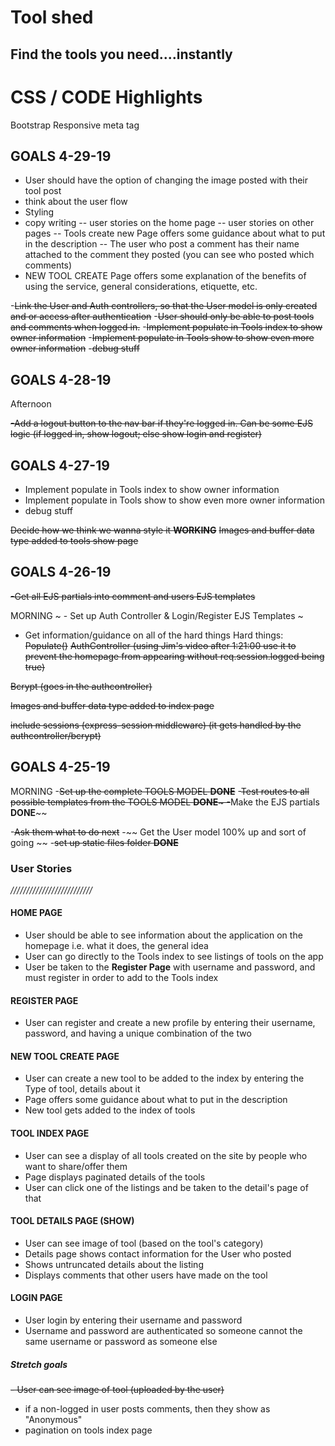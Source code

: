 # Tool shed
## Find the tools you need....instantly


# CSS / CODE Highlights

Bootstrap Responsive meta tag


## GOALS 4-29-19

- User should have the option of changing the image posted with their tool post
- think about the user flow 
- Styling
- copy writing
-- user stories on the home page
-- user stories on other pages
-- Tools create new Page offers some guidance about what to put in the description
-- The user who post a comment has their name attached to the comment they posted (you can see who posted which comments)
- NEW TOOL CREATE Page offers some explanation of the benefits of using the service, general considerations, etiquette, etc.


-~~Link the User and Auth controllers, so that the User model is only created and or access after authentication~~
-~~User should only be able to post tools and comments when logged in.~~
-~~Implement populate in Tools index to show owner information~~
-~~Implement populate in Tools show to show even more owner information~~
-~~debug stuff~~


## GOALS 4-28-19

Afternoon

~~-Add a logout button to the nav bar if they're logged in. Can be some EJS logic (if logged in, show logout; else show login and register)~~

## GOALS 4-27-19

- Implement populate in Tools index to show owner information
- Implement populate in Tools show to show even more owner information
- debug stuff 

~~Decide how we think we wanna style it **WORKING**~~
~~Images and buffer data type added to tools show page~~

## GOALS 4-26-19 


~~-Get all EJS partials into comment and users EJS templates~~

MORNING 
~ - Set up Auth Controller & Login/Register EJS Templates ~
 
- Get information/guidance on all of the hard things 
Hard things:
~~Populate()~~
~~AuthController (using Jim's video after 1:21:00 use it to prevent the homepage from appearing without req.session.logged being true)~~ 

~~Bcrypt (goes in the authcontroller)~~ 

~~Images and buffer data type added to index page~~

~~include sessions (express-session middleware) (it gets handled by the authcontroller/bcrypt)~~

## GOALS 4-25-19 

MORNING
-~~Set up the complete TOOLS MODEL **DONE**~~
-~~Test routes to all possible templates from the TOOLS MODEL **DONE**~
-~~Make the EJS partials **DONE**~~


-~~Ask them what to do next~~
-~~ Get the User model 100% up and sort of going ~~
-~~set up static files folder **DONE**~~





### User Stories
*//////////////////////////*

#### HOME PAGE
- User should be able to see information about the application on the homepage i.e. what it does, the general idea
- User can go directly to the Tools index to see listings of tools on the app 
- User be taken to the **Register Page** with username and password, and must register in order to add to the Tools index

#### REGISTER PAGE
- User can register and create a new profile by entering their username, password, and having a unique combination of the two

#### NEW TOOL CREATE PAGE
- User can create a new tool to be added to the index by entering the Type of tool, details about it
- Page offers some guidance about what to put in the description
- New tool gets added to the index of tools

#### TOOL INDEX PAGE 
- User can see a display of all tools created on the site by people who want to share/offer them
- Page displays paginated details of the tools
- User can click one of the listings and be taken to the detail's page of that

#### TOOL DETAILS PAGE (SHOW)
- User can see image of tool (based on the tool's category)
- Details page shows contact information for the User who posted
- Shows untruncated details about the listing
- Displays comments that other users have made on the tool 

#### LOGIN PAGE
- User login by entering their username and password
- Username and password are authenticated so someone cannot the same username or password as someone else 




##### Stretch goals
~~- User can see image of tool (uploaded by the user)~~
- if a non-logged in user posts comments, then they show as "Anonymous"
- pagination on tools index page 